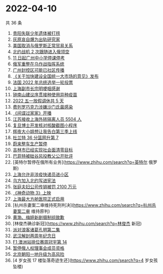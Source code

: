 # 2022-04-10

共 36 条

<!-- BEGIN ZHIHUSEARCH -->
<!-- 最后更新时间 Sun Apr 10 2022 20:15:39 GMT+0800 (China Standard Time) -->
1. [贵阳失联少年遗体被打捞](https://www.zhihu.com/search?q=贵阳一少年晨跑失联)
1. [灰原哀自爆为出轨研究家](https://www.zhihu.com/search?q=灰原哀出轨研究家)
1. [美国取消与俄罗斯正常贸易关系](https://www.zhihu.com/search?q=拜登)
1. [北约战机 2 次跟随进入俄领空](https://www.zhihu.com/search?q=北约战机)
1. [11 日起广州中小学停课停考](https://www.zhihu.com/search?q=广州疫情)
1. [俄军重整在乌作战指挥系统](https://www.zhihu.com/search?q=俄乌局势)
1. [广州封控区可能已社区传播](https://www.zhihu.com/search?q=广州疫情)
1. [《关于加快建设全国统一大市场的意见》发布](https://www.zhihu.com/search?q=中共中央)
1. [法国 2022 年总统选举一轮投票](https://www.zhihu.com/search?q=法国总统选举)
1. [上海副市长宗明哽咽感谢](https://www.zhihu.com/search?q=上海疫情防控)
1. [钟南山建议序贯接种使用异种疫苗](https://www.zhihu.com/search?q=钟南山建议接种异种疫苗)
1. [2022 五一放假调休共 5 天](https://www.zhihu.com/search?q=五一)
1. [费列罗巧克力涉嫌沙门氏菌感染](https://www.zhihu.com/search?q=费列罗)
1. [《间谍过家家》开播](https://www.zhihu.com/search?q=间谍过家家)
1. [江苏接收上海外转隔离人员 5504 人](https://www.zhihu.com/search?q=上海隔离)
1. [复旦博士开发核对核酸截图小程序](https://www.zhihu.com/search?q=复旦博士开发小程序)
1. [辉夜大小姐想让我告白第三季上线](https://www.zhihu.com/search?q=辉夜大小姐第三季第一集)
1. [杜兰特 36 分篮网升第 7](https://www.zhihu.com/search?q=篮网)
1. [蔚来整车生产暂停](https://www.zhihu.com/search?q=蔚来停产)
1. [吉林市已经实现社会面清零目标](https://www.zhihu.com/search?q=吉林市疫情社会面清零)
1. [巴菲特被硅谷风投教父公开批评](https://www.zhihu.com/search?q=巴菲特被蒂尔公开批评)
1. [英特尔暂停在俄所有业务](https://www.zhihu.com/search?q=英特尔 俄罗斯)
1. [上海允许非涉疫快递员进小区](https://www.zhihu.com/search?q=上海非涉疫快递员)
1. [乌方加入北约写进宪法](https://www.zhihu.com/search?q=乌克兰加入北约)
1. [张庭夫妇公司传销被罚 2100 万元](https://www.zhihu.com/search?q=张庭夫妇公司)
1. [《神奇动物 3》上映](https://www.zhihu.com/search?q=神奇动物3)
1. [上海最大方舱医院正式启用](https://www.zhihu.com/search?q=方舱医院)
1. [杭州杀妻案二审维持死刑判决](https://www.zhihu.com/search?q=杭州杀妻案二审 维持原判)
1. [黄渤、梅婷新剧摄制组致歉](https://www.zhihu.com/search?q=黄渤小区拍戏遭驱赶)
1. [林俊杰确诊新冠](https://www.zhihu.com/search?q=林俊杰 新冠)
1. [派对浪客诸葛孔明第二集](https://www.zhihu.com/search?q=派对浪客诸葛孔明)
1. [武汉解封两周年纪念日](https://www.zhihu.com/search?q=武汉解封纪念日)
1. [F1 澳洲站排位赛周冠宇第 14](https://www.zhihu.com/search?q=周冠宇)
1. [暂停俄人权理事会成员资格](https://www.zhihu.com/search?q=暂停俄人权理事会成员资格)
1. [北京朝阳一地升级为高风险](https://www.zhihu.com/search?q=北京高风险)
1. [4 岁女孩 17 楼坠落奇迹生还](https://www.zhihu.com/search?q=4 岁女孩坠楼)
<!-- END ZHIHUSEARCH -->
